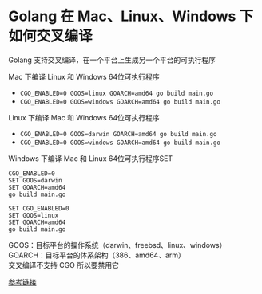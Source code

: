 # Golang 在 Mac、Linux、Windows 下如何交叉编译

Golang 支持交叉编译，在一个平台上生成另一个平台的可执行程序

Mac 下编译 Linux 和 Windows 64位可执行程序

- `CGO_ENABLED=0 GOOS=linux GOARCH=amd64 go build main.go`
- `CGO_ENABLED=0 GOOS=windows GOARCH=amd64 go build main.go`

Linux 下编译 Mac 和 Windows 64位可执行程序

- `CGO_ENABLED=0 GOOS=darwin GOARCH=amd64 go build main.go`
- `CGO_ENABLED=0 GOOS=windows GOARCH=amd64 go build main.go`

Windows 下编译 Mac 和 Linux 64位可执行程序SET 

```
CGO_ENABLED=0
SET GOOS=darwin
SET GOARCH=amd64
go build main.go

SET CGO_ENABLED=0
SET GOOS=linux
SET GOARCH=amd64
go build main.go
```
GOOS：目标平台的操作系统（darwin、freebsd、linux、windows） </br>
GOARCH：目标平台的体系架构（386、amd64、arm） </br>
交叉编译不支持 CGO 所以要禁用它 </br>


[参考链接](https://blog.csdn.net/panshiqu/article/details/53788067)


